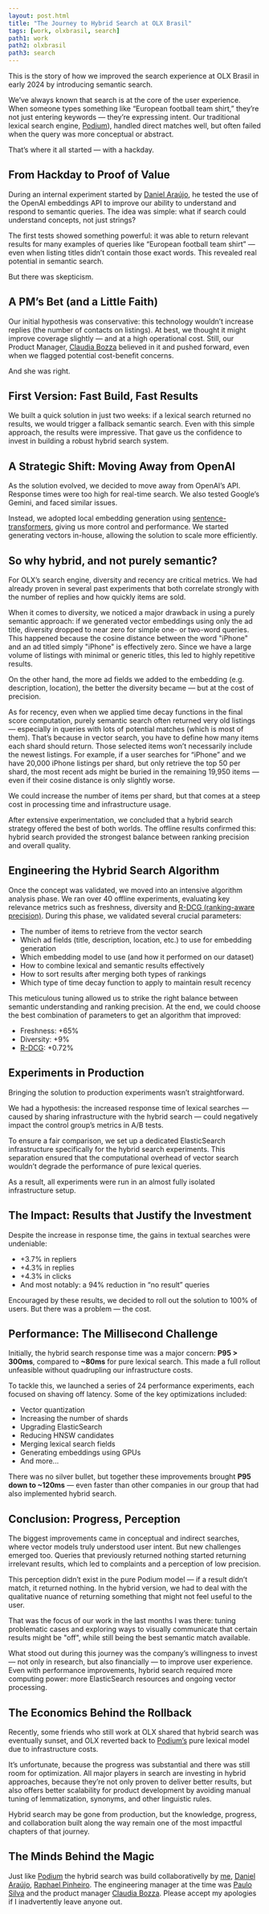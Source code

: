 ```yaml
---
layout: post.html
title: "The Journey to Hybrid Search at OLX Brasil"
tags: [work, olxbrasil, search]
path1: work
path2: olxbrasil
path3: search
---
```


This is the story of how we improved the search experience at OLX Brasil in early 2024 by introducing semantic search.

We’ve always known that search is at the core of the user experience. When someone types something like “European football team shirt,” they’re not just entering keywords — they’re expressing intent. Our traditional lexical search engine, [Podium](/work/olxbrasil/search/podium-the-algorithm-that-defeated-bm25/)), handled direct matches well, but often failed when the query was more conceptual or abstract.

That’s where it all started — with a hackday.

<h2>From Hackday to Proof of Value</h2>

During an internal experiment started by [Daniel Araújo](https://www.linkedin.com/in/daniel-correa-araujo/), he tested the use of the OpenAI embeddings API to improve our ability to understand and respond to semantic queries. The idea was simple: what if search could understand concepts, not just strings?

The first tests showed something powerful: it was able to return relevant results for many examples of queries like “European football team shirt” — even when listing titles didn’t contain those exact words. This revealed real potential in semantic search.

But there was skepticism.

<h2>A PM’s Bet (and a Little Faith)</h2>

Our initial hypothesis was conservative: this technology wouldn’t increase replies (the number of contacts on listings). At best, we thought it might improve coverage slightly — and at a high operational cost. Still, our Product Manager, [Claudia Bozza](https://www.linkedin.com/in/claudiabozza/) believed in it and pushed forward, even when we flagged potential cost-benefit concerns.

And she was right.

<h2>First Version: Fast Build, Fast Results</h2>

We built a quick solution in just two weeks: if a lexical search returned no results, we would trigger a fallback semantic search. Even with this simple approach, the results were impressive. That gave us the confidence to invest in building a robust hybrid search system.

<h2>A Strategic Shift: Moving Away from OpenAI</h2>

As the solution evolved, we decided to move away from OpenAI’s API. Response times were too high for real-time search. We also tested Google’s Gemini, and faced similar issues.

Instead, we adopted local embedding generation using [sentence-transformers](https://sbert.net/), giving us more control and performance. We started generating vectors in-house, allowing the solution to scale more efficiently.

<h2>So why hybrid, and not purely semantic?</h2>

For OLX’s search engine, diversity and recency are critical metrics. We had already proven in several past experiments that both correlate strongly with the number of replies and how quickly items are sold.

When it comes to diversity, we noticed a major drawback in using a purely semantic approach: if we generated vector embeddings using only the ad title, diversity dropped to near zero for simple one- or two-word queries. This happened because the cosine distance between the word "iPhone" and an ad titled simply "iPhone" is effectively zero. Since we have a large volume of listings with minimal or generic titles, this led to highly repetitive results.

On the other hand, the more ad fields we added to the embedding (e.g. description, location), the better the diversity became — but at the cost of precision.

As for recency, even when we applied time decay functions in the final score computation, purely semantic search often returned very old listings — especially in queries with lots of potential matches (which is most of them). That’s because in vector search, you have to define how many items each shard should return. Those selected items won’t necessarily include the newest listings. For example, if a user searches for “iPhone” and we have 20,000 iPhone listings per shard, but only retrieve the top 50 per shard, the most recent ads might be buried in the remaining 19,950 items — even if their cosine distance is only slightly worse.

We could increase the number of items per shard, but that comes at a steep cost in processing time and infrastructure usage.

After extensive experimentation, we concluded that a hybrid search strategy offered the best of both worlds. The offline results confirmed this: hybrid search provided the strongest balance between ranking precision and overall quality.

<h2>Engineering the Hybrid Search Algorithm</h2>

Once the concept was validated, we moved into an intensive algorithm analysis phase. We ran over 40 offline experiments, evaluating key relevance metrics such as freshness, diversity and [R-DCG (ranking-aware precision)](https://medium.com/grupoolxtech/uma-nova-m%C3%A9trica-para-calcular-relev%C3%A2ncia-de-busca-65372f154f8f). During this phase, we validated several crucial parameters:

* The number of items to retrieve from the vector search
* Which ad fields (title, description, location, etc.) to use for embedding generation
* Which embedding model to use (and how it performed on our dataset)
* How to combine lexical and semantic results effectively
* How to sort results after merging both types of rankings
* Which type of time decay function to apply to maintain result recency

This meticulous tuning allowed us to strike the right balance between semantic understanding and ranking precision. At the end, we could choose the best combination of parameters to get an algorithm that improved:

* Freshness: +65%
* Diversity: +9%
* [R-DCG](https://medium.com/grupoolxtech/uma-nova-m%C3%A9trica-para-calcular-relev%C3%A2ncia-de-busca-65372f154f8f): +0.72%


<h2>Experiments in Production</h2>

Bringing the solution to production experiments wasn’t straightforward.

We had a hypothesis: the increased response time of lexical searches — caused by sharing infrastructure with the hybrid search — could negatively impact the control group’s metrics in A/B tests.

To ensure a fair comparison, we set up a dedicated ElasticSearch infrastructure specifically for the hybrid search experiments. This separation ensured that the computational overhead of vector search wouldn’t degrade the performance of pure lexical queries.

As a result, all experiments were run in an almost fully isolated infrastructure setup.

<h2>The Impact: Results that Justify the Investment</h2>

Despite the increase in response time, the gains in textual searches were undeniable:

* +3.7% in repliers
* +4.3% in replies
* +4.3% in clicks
* And most notably: a 94% reduction in “no result” queries

Encouraged by these results, we decided to roll out the solution to 100% of users. But there was a problem — the cost.

<h2>Performance: The Millisecond Challenge</h2>

Initially, the hybrid search response time was a major concern: **P95 > 300ms**, compared to **~80ms** for pure lexical search. This made a full rollout unfeasible without quadrupling our infrastructure costs.

To tackle this, we launched a series of 24 performance experiments, each focused on shaving off latency. Some of the key optimizations included:

* Vector quantization
* Increasing the number of shards
* Upgrading ElasticSearch
* Reducing HNSW candidates
* Merging lexical search fields
* Generating embeddings using GPUs
* And more...

There was no silver bullet, but together these improvements brought **P95 down to ~120ms** — even faster than other companies in our group that had also implemented hybrid search.

<h2>Conclusion: Progress, Perception</h2>

The biggest improvements came in conceptual and indirect searches, where vector models truly understood user intent. But new challenges emerged too. Queries that previously returned nothing started returning irrelevant results, which led to complaints and a perception of low precision.

This perception didn’t exist in the pure Podium model — if a result didn’t match, it returned nothing. In the hybrid version, we had to deal with the qualitative nuance of returning something that might not feel useful to the user.

That was the focus of our work in the last months I was there: tuning problematic cases and exploring ways to visually communicate that certain results might be "off", while still being the best semantic match available.

What stood out during this journey was the company’s willingness to invest — not only in research, but also financially — to improve user experience. Even with performance improvements, hybrid search required more computing power: more ElasticSearch resources and ongoing vector processing.

<h2>The Economics Behind the Rollback</h2>

Recently, some friends who still work at OLX shared that hybrid search was eventually sunset, and OLX reverted back to [Podium’s](/work/olxbrasil/search/podium-the-algorithm-that-defeated-bm25/) pure lexical model due to infrastructure costs.

It’s unfortunate, because the progress was substantial and there was still room for optimization. All major players in search are investing in hybrid approaches, because they’re not only proven to deliver better results, but also offers better scalability for product development by avoiding manual tuning of lemmatization, synonyms, and other linguistic rules.

Hybrid search may be gone from production, but the knowledge, progress, and collaboration built along the way remain one of the most impactful chapters of that journey.

<h2>The Minds Behind the Magic</h2>

Just like [Podium](/work/olxbrasil/search/podium-the-algorithm-that-defeated-bm25/) the hybrid search was build collaborativelly by [me](https://www.linkedin.com/in/timotta/), [Daniel Araújo](https://www.linkedin.com/in/daniel-correa-araujo/), [Raphael Pinheiro](https://www.linkedin.com/in/raphael-pinheiro-b6530a107/). The engineering manager at the time was [Paulo Silva](https://www.linkedin.com/in/paulohesilva/) and the product manager [Claudia Bozza](https://www.linkedin.com/in/claudiabozza/). Please accept my apologies if I inadvertently leave anyone out.